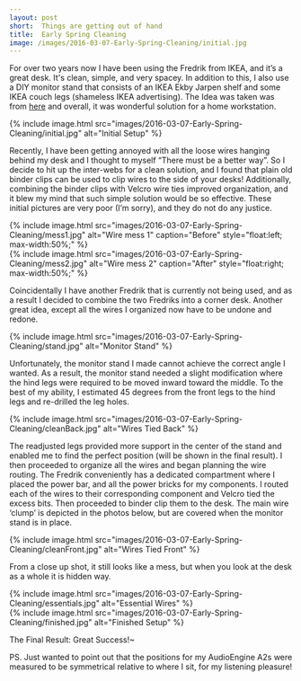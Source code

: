 ```yaml
---
layout: post
short:  Things are getting out of hand
title:  Early Spring Cleaning
image: /images/2016-03-07-Early-Spring-Cleaning/initial.jpg
---
```

<p>
For over two years now I have been using the Fredrik from IKEA, and it’s a great desk. It's clean, simple, and very spacey. In addition to this, I also use a DIY monitor stand that consists of an IKEA Ekby Jarpen shelf and some IKEA couch legs (shameless IKEA advertising). The Idea was taken was from <a href="http://www.ikeahackers.net/2013/09/triple-monitor-stand.html">here</a> and overall, it was wonderful solution for a home workstation.
</p

{% include image.html src="images/2016-03-07-Early-Spring-Cleaning/initial.jpg" alt="Initial Setup" %}

<p>
Recently, I have been getting annoyed with all the loose wires hanging behind my desk and I thought to myself “There must be a better way”. So I decide to hit up the inter-webs for a clean solution, and I found that plain old binder clips can be used to clip wires to the side of your desks! Additionally, combining the binder clips with Velcro wire ties improved organization, and it blew my mind that such simple solution would be so effective. These initial pictures are very poor (I’m sorry), and they do not do any justice.
</p>

<div class="col-xs-6 col-sm-6 col-md-6">
{% include image.html src="images/2016-03-07-Early-Spring-Cleaning/mess1.jpg" alt="Wire mess 1" caption="Before" style="float:left; max-width:50%;" %}
</div>
<div class="col-xs-6 col-sm-6 col-md-6">
{% include image.html src="images/2016-03-07-Early-Spring-Cleaning/mess2.jpg" alt="Wire mess 2" caption="After" style="float:right; max-width:50%;" %}
</div>

<p>
Coincidentally I have another Fredrik that is currently not being used, and as a result I decided to combine the two Fredriks into a corner desk. Another great idea, except all the wires I organized now have to be undone and redone. 
</p>

{% include image.html src="images/2016-03-07-Early-Spring-Cleaning/stand.jpg" alt="Monitor Stand" %}


<p>
Unfortunately, the monitor stand I made cannot achieve the correct angle I wanted. As a result, the monitor stand needed a slight modification where the hind legs were required to be moved inward toward the middle. To the best of my ability, I estimated 45 degrees from the front legs to the hind legs and re-drilled the leg holes.
</p>

{% include image.html src="images/2016-03-07-Early-Spring-Cleaning/cleanBack.jpg" alt="Wires Tied Back" %}


<p>
The readjusted legs provided more support in the center of the stand and enabled me to find the perfect position (will be shown in the final result). I then proceeded to organize all the wires and began planning the wire routing. The Fredrik conveniently has a dedicated compartment where I placed the power bar, and all the power bricks for my components. I routed each of the wires to their corresponding component and Velcro tied the excess bits. Then proceeded to binder clip them to the desk. The main wire ‘clump’ is depicted in the photos below, but are covered when the monitor stand is in place.
</p>

{% include image.html src="images/2016-03-07-Early-Spring-Cleaning/cleanFront.jpg" alt="Wires Tied Front" %}


<p>
From a close up shot, it still looks like a mess, but when you look at the desk as a whole it is hidden way. 
</p>

<div class="col-xs-6 col-sm-6 col-md-6">
{% include image.html src="images/2016-03-07-Early-Spring-Cleaning/essentials.jpg" alt="Essential Wires" %}
</div>
<div class="col-xs-6 col-sm-6 col-md-6">
{% include image.html src="images/2016-03-07-Early-Spring-Cleaning/finished.jpg" alt="Finished Setup" %}
</div>

<p>
The Final Result: Great Success!~ 
</p>

<p>
PS. Just wanted to point out that the positions for my AudioEngine A2s were measured to be symmetrical relative to where I sit, for my listening pleasure!
</p>
